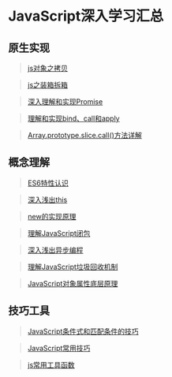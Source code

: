 <!--
 * @Description: 各种JavaScript深入学习知识汇总
 * @Date: 2019-08-05 11:57:03
 * @LastEditors: phoebus
 * @LastEditTime: 2019-09-04 14:50:37
 -->
# JavaScript深入学习汇总

## 原生实现

> [js对象之拷贝](知识笔记/大前端/基础/JavaScript/JavaScript深入学习/js对象之拷贝.md)

> [js之装箱拆箱](知识笔记/大前端/基础/JavaScript/JavaScript深入学习/js之装箱拆箱.md)

> [深入理解和实现Promise](知识笔记/大前端/基础/JavaScript/JavaScript深入学习/深入理解和实现Promise.md)

> [理解和实现bind、call和apply](知识笔记/大前端/基础/JavaScript/JavaScript深入学习/理解和实现bind-call-apply.md)

> [Array.prototype.slice.call()方法详解](知识笔记/大前端/基础/JavaScript/JavaScript深入学习/Array.prototype.slice.call()方法详解.md)

## 概念理解

> [ES6特性认识](知识笔记/大前端/基础/JavaScript/JavaScript深入学习/ES6特性认识.md)

> [深入浅出this](知识笔记/大前端/基础/JavaScript/JavaScript深入学习/ES6特性深入浅出this认识.md)

> [new的实现原理](知识笔记/大前端/基础/JavaScript/JavaScript深入学习/new的实现原理.md)

> [理解JavaScript闭包](知识笔记/大前端/基础/JavaScript/JavaScript深入学习/理解JavaScript闭包.md)

> [深入浅出异步编程](知识笔记/大前端/基础/JavaScript/JavaScript深入学习/深入浅出异步编程.md)

> [理解JavaScript垃圾回收机制](知识笔记/大前端/基础/JavaScript/JavaScript深入学习/理解JavaScript垃圾回收机制.md)

> [JavaScript对象属性底层原理](知识笔记/大前端/基础/JavaScript/JavaScript深入学习/JavaScript对象属性底层原理.md)

## 技巧工具

> [JavaScript条件式和匹配条件的技巧](知识笔记/大前端/基础/JavaScript/JavaScript深入学习/JavaScript条件式和匹配条件的技巧.md)

> [JavaScript常用技巧](知识笔记/大前端/基础/JavaScript/JavaScript深入学习/JavaScript常用技巧.md)

> [js常用工具函数](知识笔记/大前端/基础/JavaScript/JavaScript深入学习/js常用工具函数.md)
